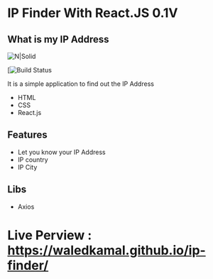# IP Finder With React.JS 0.1V
## What is my IP Address

![N|Solid](https://waledkamal.github.io/ip-finder/logo.png)

[![Build Status]()

It is a simple application to find out the IP Address

- HTML
- CSS
- React.js 

## Features

- Let you know your IP Address 
- IP country
- IP City 

## Libs
- Axios

# Live Perview : https://waledkamal.github.io/ip-finder/

